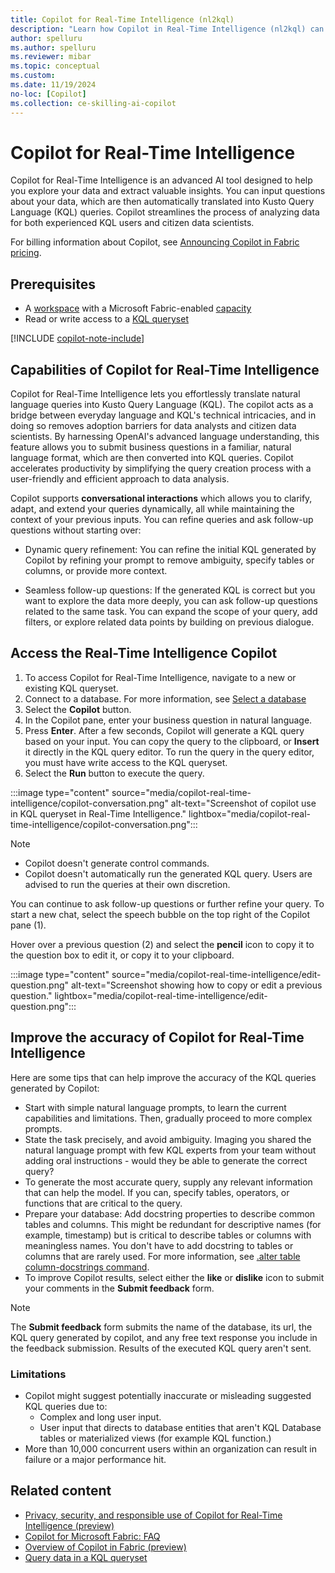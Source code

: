 ```yaml
---
title: Copilot for Real-Time Intelligence (nl2kql)
description: "Learn how Copilot in Real-Time Intelligence (nl2kql) can help you explore your data and extract valuable insights."
author: spelluru
ms.author: spelluru
ms.reviewer: mibar
ms.topic: conceptual
ms.custom:
ms.date: 11/19/2024
no-loc: [Copilot]
ms.collection: ce-skilling-ai-copilot
---
```

# Copilot for Real-Time Intelligence

Copilot for Real-Time Intelligence is an advanced AI tool designed to help you explore your data and extract valuable insights. You can input questions about your data, which are then automatically translated into Kusto Query Language (KQL) queries. Copilot streamlines the process of analyzing data for both experienced KQL users and citizen data scientists.

For billing information about Copilot, see [Announcing Copilot in Fabric pricing](https://blog.fabric.microsoft.com/en-us/blog/announcing-fabric-copilot-pricing-2/).

## Prerequisites

* A [workspace](../fundamentals/create-workspaces.md) with a Microsoft Fabric-enabled [capacity](../enterprise/licenses.md#capacity)
* Read or write access to a [KQL queryset](../real-time-analytics/create-query-set.md)

[!INCLUDE [copilot-note-include](../includes/copilot-note-include.md)]

## Capabilities of Copilot for Real-Time Intelligence

Copilot for Real-Time Intelligence lets you effortlessly translate natural language queries into Kusto Query Language (KQL). The copilot acts as a bridge between everyday language and KQL's technical intricacies, and in doing so removes adoption barriers for data analysts and citizen data scientists. By harnessing OpenAI's advanced language understanding, this feature allows you to submit business questions in a familiar, natural language format, which are then converted into KQL queries. Copilot accelerates productivity by simplifying the query creation process with a user-friendly and efficient approach to data analysis.

Copilot supports **conversational interactions** which allows you to clarify, adapt, and extend your queries dynamically, all while maintaining the context of your previous inputs.  You can refine queries and ask follow-up questions without starting over:

* Dynamic query refinement: You can refine the initial KQL generated by Copilot by refining your prompt to remove ambiguity, specify tables or columns, or provide more context.

* Seamless follow-up questions: If the generated KQL is correct but you want to explore the data more deeply, you can ask follow-up questions related to the same task. You can expand the scope of your query, add filters, or explore related data points by building on previous dialogue.

## Access the Real-Time Intelligence Copilot

1. To access Copilot for Real-Time Intelligence, navigate to a new or existing KQL queryset.
1. Connect to a database. For more information, see [Select a database](../real-time-analytics/kusto-query-set.md#select-a-database)
1. Select the **Copilot** button.
1. In the Copilot pane, enter your business question in natural language.
1. Press **Enter**.
    After a few seconds, Copilot will generate a KQL query based on your input. You can copy the query to the clipboard, or **Insert** it directly in the KQL query editor. To run the query in the query editor, you must have write access to the KQL queryset.
1. Select the **Run** button to execute the query.

:::image type="content" source="media/copilot-real-time-intelligence/copilot-conversation.png" alt-text="Screenshot of copilot use in KQL queryset in Real-Time Intelligence." lightbox="media/copilot-real-time-intelligence/copilot-conversation.png":::

> [!NOTE]
>* Copilot doesn't generate control commands.
>* Copilot doesn't automatically run the generated KQL query. Users are advised to run the queries at their own discretion.

You can continue to ask follow-up questions or further refine your query. To start a new chat, select the speech bubble on the top right of the Copilot pane (1).

Hover over a previous question (2) and select the **pencil** icon to copy it to the question box to edit it, or copy it to your clipboard.

:::image type="content" source="media/copilot-real-time-intelligence/edit-question.png" alt-text="Screenshot showing how to copy or edit a previous question." lightbox="media/copilot-real-time-intelligence/edit-question.png":::

## Improve the accuracy of Copilot for Real-Time Intelligence

Here are some tips that can help improve the accuracy of the KQL queries generated by Copilot:

* Start with simple natural language prompts, to learn the current capabilities and limitations. Then, gradually proceed to more complex prompts.
* State the task precisely, and avoid ambiguity. Imaging you shared the natural language prompt with few KQL experts from your team without adding oral instructions - would they be able to generate the correct query?
* To generate the most accurate query, supply any relevant information that can help the model. If you can, specify tables, operators, or functions that are critical to the query.
* Prepare your database:
    Add docstring properties to describe common tables and columns. This might be redundant for descriptive names (for example, timestamp) but is critical to describe tables or columns with meaningless names. You don't have to add docstring to tables or columns that are rarely used. For more information, see [.alter table column-docstrings command](/azure/data-explorer/kusto/management/alter-column-docstrings?context=/fabric/context/context-rta&pivots=fabric).
* To improve Copilot results, select either the **like** or **dislike** icon to submit your comments in the **Submit feedback** form.

> [!NOTE]
> The **Submit feedback** form submits the name of the database, its url, the KQL query generated by copilot, and any free text response you include in the feedback submission. Results of the executed KQL query aren't sent.

### Limitations

* Copilot might suggest potentially inaccurate or misleading suggested KQL queries due to:
  * Complex and long user input.
  * User input that directs to database entities that aren't KQL Database tables or materialized views (for example KQL function.)
* More than 10,000 concurrent users within an organization can result in failure or a major performance hit.

## Related content

* [Privacy, security, and responsible use of Copilot for Real-Time Intelligence (preview)](copilot-real-time-intelligence-privacy-security.md)
* [Copilot for Microsoft Fabric: FAQ](copilot-faq-fabric.yml)
* [Overview of Copilot in Fabric (preview)](copilot-fabric-overview.md)
* [Query data in a KQL queryset](../real-time-analytics/kusto-query-set.md)
